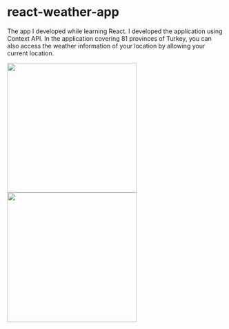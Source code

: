 # react-weather-app
The app I developed while learning React. I developed the application using Context API. In the application covering 81 provinces of Turkey, you can also access the weather information of your location by allowing your current location.

<kbd><img width="300" height="300" src="https://i.ibb.co/NTRFCvK/ss2.png"/></kbd>
<kbd><img width="300" height="300" src="https://i.ibb.co/dc4bKZB/ss1.png"/></kbd>

 
